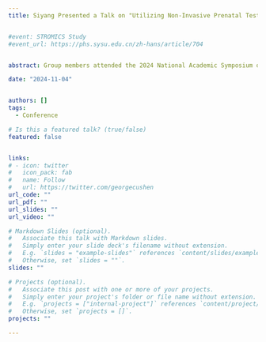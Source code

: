 ```yaml
---
title: Siyang Presented a Talk on "Utilizing Non-Invasive Prenatal Test Sequencing Data for Medical Genetic Investigation" at the 2024 National Academic Symposium of the Genetics Society of China


#event: STROMICS Study
#event_url: https://phs.sysu.edu.cn/zh-hans/article/704


abstract: Group members attended the 2024 National Academic Symposium of the Genetics Society of China in Changsha, China.

date: "2024-11-04"


authors: []
tags:
  - Conference

# Is this a featured talk? (true/false)
featured: false


links:
# - icon: twitter
#   icon_pack: fab
#   name: Follow
#   url: https://twitter.com/georgecushen
url_code: ""
url_pdf: ""
url_slides: ""
url_video: ""

# Markdown Slides (optional).
#   Associate this talk with Markdown slides.
#   Simply enter your slide deck's filename without extension.
#   E.g. `slides = "example-slides"` references `content/slides/example-slides.md`.
#   Otherwise, set `slides = ""`.
slides: ""

# Projects (optional).
#   Associate this post with one or more of your projects.
#   Simply enter your project's folder or file name without extension.
#   E.g. `projects = ["internal-project"]` references `content/project/deep-learning/index.md`.
#   Otherwise, set `projects = []`.
projects: ""

---
```







